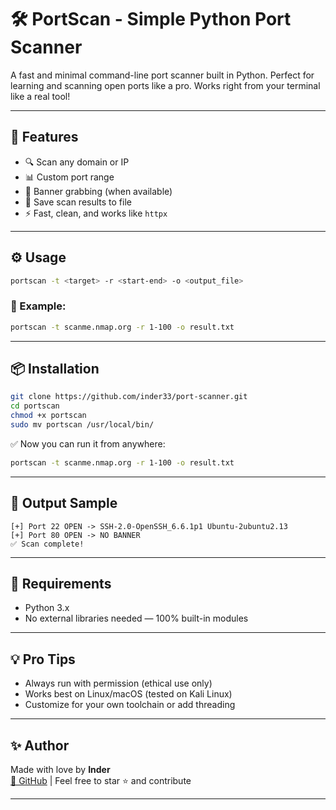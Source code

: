 # 🛠️ PortScan - Simple Python Port Scanner

A fast and minimal command-line port scanner built in Python. Perfect for learning and scanning open ports like a pro. Works right from your terminal like a real tool!

---

## 🚀 Features

- 🔍 Scan any domain or IP
- 📊 Custom port range
- 🧠 Banner grabbing (when available)
- 💾 Save scan results to file
- ⚡ Fast, clean, and works like `httpx`

---

## ⚙️ Usage

```bash
portscan -t <target> -r <start-end> -o <output_file>
```

### 🧪 Example:

```bash
portscan -t scanme.nmap.org -r 1-100 -o result.txt
```

---

## 📦 Installation

```bash
git clone https://github.com/inder33/port-scanner.git
cd portscan
chmod +x portscan
sudo mv portscan /usr/local/bin/
```

✅ Now you can run it from anywhere:
```bash
portscan -t scanme.nmap.org -r 1-100 -o result.txt
```

---

## 📁 Output Sample

```
[+] Port 22 OPEN -> SSH-2.0-OpenSSH_6.6.1p1 Ubuntu-2ubuntu2.13
[+] Port 80 OPEN -> NO BANNER
✅ Scan complete!
```

---

## 🔧 Requirements

- Python 3.x
- No external libraries needed — 100% built-in modules

---

## 💡 Pro Tips

- Always run with permission (ethical use only)
- Works best on Linux/macOS (tested on Kali Linux)
- Customize for your own toolchain or add threading

---

## ✨ Author

Made with love by **Inder**  
[🔗 GitHub](https://github.com/inder33) | Feel free to star ⭐ and contribute

---
